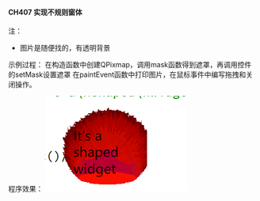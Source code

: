 #### CH407 实现不规则窗体

注：
* 图片是随便找的，有透明背景

示例过程：
在构造函数中创建QPixmap，调用mask函数得到遮罩，再调用控件的setMask设置遮罩
在paintEvent函数中打印图片，在鼠标事件中编写拖拽和关闭操作。

程序效果：
![](./demo.png)